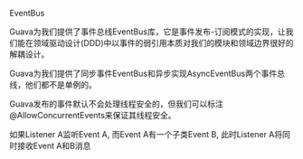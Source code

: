 EventBus

Guava为我们提供了事件总线EventBus库，它是事件发布-订阅模式的实现，让我们能在领域驱动设计(DDD)中以事件的弱引用本质对我们的模块和领域边界很好的解耦设计。

Guava为我们提供了同步事件EventBus和异步实现AsyncEventBus两个事件总线，他们都不是单例的。

Guava发布的事件默认不会处理线程安全的，但我们可以标注@AllowConcurrentEvents来保证其线程安全。

如果Listener A监听Event A, 而Event A有一个子类Event B, 此时Listener A将同时接收Event A和B消息
